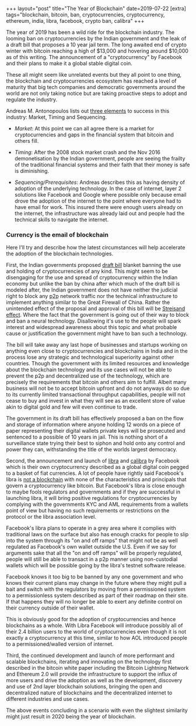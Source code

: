 +++
layout="post"
title="The Year of Blockchain"
date=2019-07-22
[extra]
tags="blockchain, bitcoin, ban, cryptocurrencies, cryptocurrency, ethereum, india, libra, facebook, crypto ban, calibra"
+++

The year of 2019 has been a wild ride for the blockchain industry.
The looming ban on cryptocurrencies by the Indian government and the leak of a
draft bill that proposes a 10 year jail term.
The long awaited end of crypto winter with bitcoin reaching a high of $13,000 and
hovering around $10,000 as of this writing.
The announcement of a "cryptocurrency"
by Facebook and their plans to make it a global stable digital coin.

These all might seem like unrelated events but they all point to one thing,
the blockchain and cryptocurrencies ecosystem has reached a level of maturity
that big tech companies and democratic governments around the world are not only
taking notice but are taking proactive steps to adopt and regulate the industry.

<!-- more -->

Andreas M. Antonopoulos lists out [three elements][1] to success in this industry:
Market, Timing and Sequencing.

  * *Market*: At this point we can all agree there is a market for cryptocurrencies
    and gaps in the financial system that bitcoin and others fill.

  * *Timing*: After the 2008 stock market crash and the Nov 2016 demonetisation by the
    Indian government, people are seeing the frailty of the traditional
    financial systems and their faith that their money is safe is diminishing.

  * *Sequencing/Prerequisites*: Andreas describes this as having density of adoption
 of the underlying technology. In the case of internet, layer 2 solutions like
Facebook and Google where possible only because email drove the adoption of the
internet to the point where everyone had to have email for work. This insured there
were enough users already on the internet, the infrastructure was already laid out
and people had the technical skills to navigate the internet.

### Currency is the email of blockchain

Here I'll try and describe how the latest circumstances will help accelerate the
adoption of the blockchain technologies.

First, the Indian governments proposed [draft bill][3] blanket banning the
use and holding of cryptocurrencies of any kind.
This might seem to be disengaging for the use and spread of cryptocurrency within
the Indian economy but unlike the ban by china after which much of the draft bill
is modeled after, the Indian government does not have neither the judicial right
to block any <abbr title="peer to peer">p2p</abbr> network traffic nor the technical
infrastructure to implement anything similar to the Great Firewall of China.
Rather the unintended effect of the proposal and approval of this bill will be
 [Streisand effect][2]. Where the fact that the government is going out of their
way to block and ban a neural technology. Disallowing it's use to the people will
spark interest and widespread awareness about this topic and what probable cause
or justification the government might have to ban such a technology.

The bill will take away any last hope of businesses and startups working
on anything even close to cryptocurrencies and blockchains in India and in the process
lose any strategic and technological superiority against other countries.
Though the government with its limited resources and knowledge about the blockchain
technology and its use cases will not be able to prevent the p2p and decentralized use
of the technology, which are precisely the requirements that bitcoin and
others aim to fulfill. Albeit many business will not be to accept bitcoin upfront
and do not anyways do so due to its currently limited transactional throughput
capabilities, people will not cease to buy and invest in what they will see as
an excellent store of value akin to digital gold and few will even continue to
trade.

The government in its draft bill has effectively proposed a ban on the flow and
storage of information where anyone holding 12 words on a piece of paper representing
their digital wallets private keys will be prosecuted and sentenced to a possible
of 10 years in jail. This is nothing short of a surveillance state trying their
best to siphon and hold onto any control and power they can, withstanding
the title of the worlds largest democracy.

Second, the announcement and launch of [libra][4] and [calibra][6] by Facebook
which is their own cryptocurrency described as a global digital coin
pegged to a basket of fiat currencies.
A lot of people have rightly said Facebook's libra is [not a blockchain][5] with none
of the characteristics and principals that govern a cryptocurrency like
bitcoin. But Facebook's libra is close enough to maybe fools regulators and governments
and if they are successful in launching libra, it will bring positive regulations
for cryptocurrencies by complying with the governments KYC and AML requirements
from a wallets point of view but having no such requirements or restrictions on
the protocol or the libra association level.

Facebook's libra plans to operate in a grey area where it complies with
traditional laws on the surface but also has enough cracks for people
to slip into the system through its "on and off ramps" that might not
be as well regulated as Facebook's own wallet outside the U.S.
Even if we say for arguments sake that all the "on and off ramps" will be properly
regulated, people will still be able to transact in a p2p manner using non-custodial
wallets which will be possible going by the libra's testnet software release.

Facebook knows it too big to be banned by any one government and who knows
their current plans may change in the future where they might pull a bait and switch
with the regulators by moving from a permissioned system to a permissionless system
described as part of their roadmap on their site. If that happens they will no
longer be able to exert any definite control on their currency outside of their wallet.

This is obviously good for the adoption of cryptocurrencies and hence blockchains
as a whole. With Libra Facebook will introduce possibly all of their 2.4 billion users to the
world of cryptocurrencies even though it is not exactly a cryptocurrency at this
time, similar to how AOL introduced people to a permissioned/walled version of internet.

Third, the continued development and launch of more performant and scalable blockchains,
iterating and innovating on the technology first described in the bitcoin white paper
including the Bitcoin Lightning Network and Ethereum 2.0
will provide the infrastructure to support the influx of more users
and drive the adoption as well as the development, discovery and use of 2nd layer
blockchain solutions, bringing the open and decentralized nature of blockchains
and the decentralized internet to different industries and use cases.

The above events concluding in a scenario with even the slightest similarity might
just result in 2020 being the year of blockchain.

[1]: https://www.youtube.com/watch?v=SMEOKDVXlUo&t=1490s
[2]: https://en.wikipedia.org/wiki/Streisand_effect
[3]: https://dea.gov.in/sites/default/files/Approved%20and%20Signed%20Report%20and%20Bill%20of%20IMC%20on%20VCs%2028%20Feb%202019.pdf
[4]: https://libra.org/en-US/
[5]: https://www.youtube.com/watch?v=MmEr2VZrjmE
[6]: https://calibra.com/
